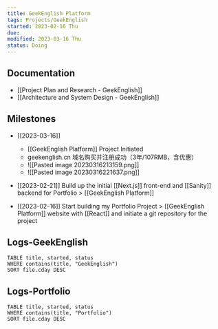 ```yaml
---
title: GeekEnglish Platform
tags: Projects/GeekEnglish   
started: 2023-02-16 Thu
due: 
modified: 2023-03-16 Thu
status: Doing
---
```

## Documentation
- [[Project Plan and Research - GeekEnglish]]
- [[Architecture and System Design - GeekEnglish]]

## Milestones
- [[2023-03-16]] 
	- [[GeekEnglish Platform]] Project Initiated
	- geekenglish.cn 域名购买并注册成功（3年/107RMB，含优惠）
	- ![[Pasted image 20230316213159.png]]
	- ![[Pasted image 20230316221637.png]]

- [[2023-02-21]] Build up the initial [[Next.js]] front-end and [[Sanity]] backend for Portfolio > [[GeekEnglish Platform]]
- [[2023-02-16]] Start building my Portfolio Project > [[GeekEnglish Platform]] website with [[React]] and initiate a git repository for the project
## Logs-GeekEnglish

```dataview
TABLE title, started, status
WHERE contains(title, "GeekEnglish")
SORT file.cday DESC
```
## Logs-Portfolio

```dataview
TABLE title, started, status
WHERE contains(title, "Portfolio")
SORT file.cday DESC
```